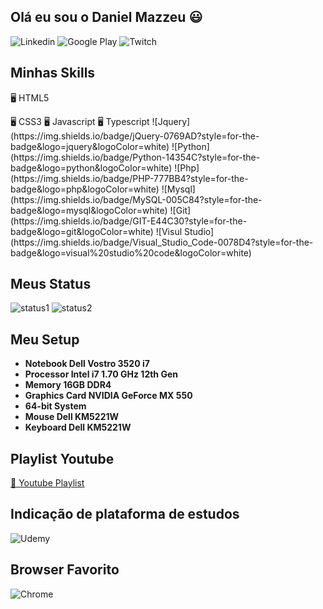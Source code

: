 ## Olá eu sou o Daniel Mazzeu 😃
![Linkedin](https://img.shields.io/badge/LinkedIn-0077B5?style=for-the-badge&logo=linkedin&logoColor=white)
![Google Play](https://img.shields.io/badge/Google_Play-414141?style=for-the-badge&logo=google-play&logoColor=white)
![Twitch](https://img.shields.io/badge/Twitch-9146FF?style=for-the-badge&logo=twitch&logoColor=white)



## Minhas Skills
<p>🖥️ HTML5</p>
🖥️ CSS3
🖥️ Javascript
🖥️ Typescript
![Jquery](https://img.shields.io/badge/jQuery-0769AD?style=for-the-badge&logo=jquery&logoColor=white)
![Python](https://img.shields.io/badge/Python-14354C?style=for-the-badge&logo=python&logoColor=white)
![Php](https://img.shields.io/badge/PHP-777BB4?style=for-the-badge&logo=php&logoColor=white)
![Mysql](https://img.shields.io/badge/MySQL-005C84?style=for-the-badge&logo=mysql&logoColor=white)
![Git](https://img.shields.io/badge/GIT-E44C30?style=for-the-badge&logo=git&logoColor=white)
![Visul Studio](https://img.shields.io/badge/Visual_Studio_Code-0078D4?style=for-the-badge&logo=visual%20studio%20code&logoColor=white)


## Meus Status
![status1](https://github-readme-stats.vercel.app/api?username=danzzeu&theme=merko)
![status2](https://github-readme-stats.vercel.app/api/top-langs/?username=danzzeu&theme=merko)


## Meu Setup
+ **Notebook Dell Vostro 3520 i7**
+ **Processor Intel i7 1.70 GHz 12th Gen**
+ **Memory 16GB DDR4**
+ **Graphics Card NVIDIA GeForce MX 550**
+ **64-bit System**
+ **Mouse Dell KM5221W**
+ **Keyboard Dell KM5221W**


## Playlist Youtube
<a href="[https://github.com/[removed]](https://www.youtube.com/playlist?list=PLiduNjzudndvROdIuM9HornT6zeRk3FDn)" rel="follow">🎵 Youtube Playlist</a>


## Indicação de plataforma de estudos
![Udemy](https://img.shields.io/badge/Udemy-EC5252?style=for-the-badge&logo=Udemy&logoColor=white)


## Browser Favorito
![Chrome](https://img.shields.io/badge/Google_chrome-4285F4?style=for-the-badge&logo=Google-chrome&logoColor=white)
